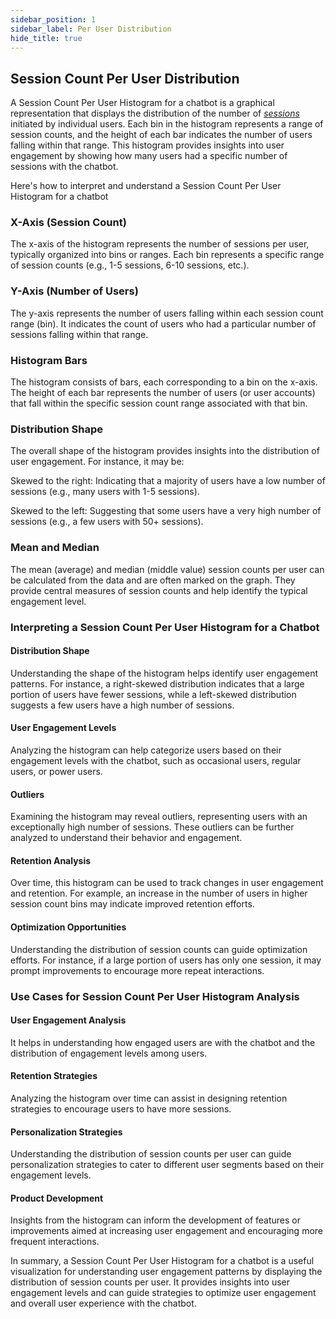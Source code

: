 ```yaml
---
sidebar_position: 1
sidebar_label: Per User Distribution
hide_title: true
---
```


## Session Count Per User Distribution

A Session Count Per User Histogram for a chatbot is a graphical representation that displays the distribution of the number of [*sessions*](/docs/get-started/what-are/conversations) initiated by individual users. Each bin in the histogram represents a range of session counts, and the height of each bar indicates the number of users falling within that range. This histogram provides insights into user engagement by showing how many users had a specific number of sessions with the chatbot. 

Here's how to interpret and understand a Session Count Per User Histogram for a chatbot

### X-Axis (Session Count)

The x-axis of the histogram represents the number of sessions per user, typically organized into bins or ranges. Each bin represents a specific range of session counts (e.g., 1-5 sessions, 6-10 sessions, etc.).

### Y-Axis (Number of Users)

The y-axis represents the number of users falling within each session count range (bin). It indicates the count of users who had a particular number of sessions falling within that range.

### Histogram Bars

The histogram consists of bars, each corresponding to a bin on the x-axis. The height of each bar represents the number of users (or user accounts) that fall within the specific session count range associated with that bin.

### Distribution Shape

The overall shape of the histogram provides insights into the distribution of user engagement. For instance, it may be:

Skewed to the right: Indicating that a majority of users have a low number of sessions (e.g., many users with 1-5 sessions).

Skewed to the left: Suggesting that some users have a very high number of sessions (e.g., a few users with 50+ sessions).

### Mean and Median

The mean (average) and median (middle value) session counts per user can be calculated from the data and are often marked on the graph. They provide central measures of session counts and help identify the typical engagement level.

### Interpreting a Session Count Per User Histogram for a Chatbot

#### Distribution Shape 

Understanding the shape of the histogram helps identify user engagement patterns. For instance, a right-skewed distribution indicates that a large portion of users have fewer sessions, while a left-skewed distribution suggests a few users have a high number of sessions.

#### User Engagement Levels 

Analyzing the histogram can help categorize users based on their engagement levels with the chatbot, such as occasional users, regular users, or power users.

#### Outliers

Examining the histogram may reveal outliers, representing users with an exceptionally high number of sessions. These outliers can be further analyzed to understand their behavior and engagement.

#### Retention Analysis

Over time, this histogram can be used to track changes in user engagement and retention. For example, an increase in the number of users in higher session count bins may indicate improved retention efforts.

#### Optimization Opportunities

Understanding the distribution of session counts can guide optimization efforts. For instance, if a large portion of users has only one session, it may prompt improvements to encourage more repeat interactions.

### Use Cases for Session Count Per User Histogram Analysis

#### User Engagement Analysis

It helps in understanding how engaged users are with the chatbot and the distribution of engagement levels among users.

#### Retention Strategies 

Analyzing the histogram over time can assist in designing retention strategies to encourage users to have more sessions.

#### Personalization Strategies 

Understanding the distribution of session counts per user can guide personalization strategies to cater to different user segments based on their engagement levels.

#### Product Development

Insights from the histogram can inform the development of features or improvements aimed at increasing user engagement and encouraging more frequent interactions.

In summary, a Session Count Per User Histogram for a chatbot is a useful visualization for understanding user engagement patterns by displaying the distribution of session counts per user. It provides insights into user engagement levels and can guide strategies to optimize user engagement and overall user experience with the chatbot.